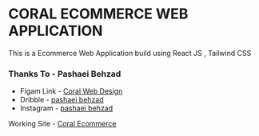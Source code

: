 # CORAL ECOMMERCE WEB APPLICATION

This is a Ecommerce Web Application build using React JS , Tailwind CSS

### Thanks To - Pashaei Behzad

- Figam Link - [Coral Web Design](https://www.figma.com/community/file/1104697168164533075)
- Dribble - [pashaei behzad](https://dribbble.com/bezidesign)
- Instagram - [pashaei behzad](https://www.instagram.com/bezi.design/)

Working Site - [Coral Ecommerce](https://manthan-coral.netlify.app/)
